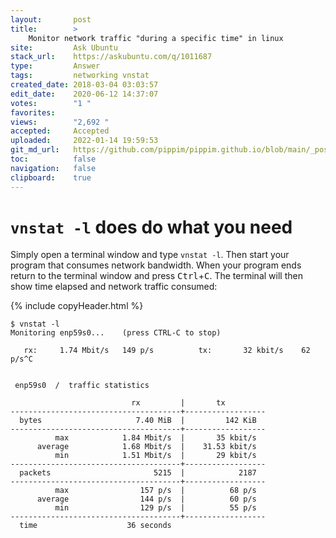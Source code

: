 ```yaml
---
layout:       post
title:        >
    Monitor network traffic "during a specific time" in linux
site:         Ask Ubuntu
stack_url:    https://askubuntu.com/q/1011687
type:         Answer
tags:         networking vnstat
created_date: 2018-03-04 03:03:57
edit_date:    2020-06-12 14:37:07
votes:        "1 "
favorites:    
views:        "2,692 "
accepted:     Accepted
uploaded:     2022-01-14 19:59:53
git_md_url:   https://github.com/pippim/pippim.github.io/blob/main/_posts/2018/2018-03-04-Monitor-network-traffic-^during-a-specific-time^-in-linux.md
toc:          false
navigation:   false
clipboard:    true
---
```


# `vnstat -l` does do what you need

Simply open a terminal window and type `vnstat -l`. Then start your program that consumes network bandwidth. When your program ends return to the terminal window and press <kbd>Ctrl</kbd>+<kbd>C</kbd>. The terminal will then show time elapsed and network traffic consumed:

{% include copyHeader.html %}
``` 
$ vnstat -l
Monitoring enp59s0...    (press CTRL-C to stop)

   rx:     1.74 Mbit/s   149 p/s          tx:       32 kbit/s    62 p/s^C


 enp59s0  /  traffic statistics

                           rx         |       tx
--------------------------------------+------------------
  bytes                     7.40 MiB  |         142 KiB
--------------------------------------+------------------
          max            1.84 Mbit/s  |       35 kbit/s
      average            1.68 Mbit/s  |    31.53 kbit/s
          min            1.51 Mbit/s  |       29 kbit/s
--------------------------------------+------------------
  packets                       5215  |            2187
--------------------------------------+------------------
          max                157 p/s  |          68 p/s
      average                144 p/s  |          60 p/s
          min                129 p/s  |          55 p/s
--------------------------------------+------------------
  time                    36 seconds

```


